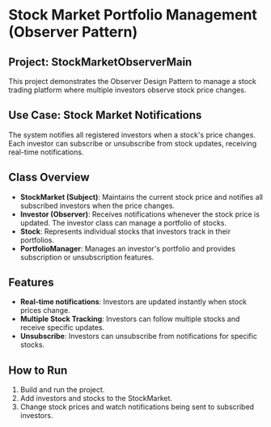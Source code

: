 # Stock Market Portfolio Management (Observer Pattern)

## Project: StockMarketObserverMain
This project demonstrates the Observer Design Pattern to manage a stock trading platform where multiple investors observe stock price changes.

## Use Case: Stock Market Notifications
The system notifies all registered investors when a stock's price changes. Each investor can subscribe or unsubscribe from stock updates, receiving real-time notifications.

## Class Overview
- **StockMarket (Subject)**: Maintains the current stock price and notifies all subscribed investors when the price changes.
- **Investor (Observer)**: Receives notifications whenever the stock price is updated. The investor class can manage a portfolio of stocks.
- **Stock**: Represents individual stocks that investors track in their portfolios.
- **PortfolioManager**: Manages an investor's portfolio and provides subscription or unsubscription features.

## Features
- **Real-time notifications**: Investors are updated instantly when stock prices change.
- **Multiple Stock Tracking**: Investors can follow multiple stocks and receive specific updates.
- **Unsubscribe**: Investors can unsubscribe from notifications for specific stocks.

## How to Run
1. Build and run the project.
2. Add investors and stocks to the StockMarket.
3. Change stock prices and watch notifications being sent to subscribed investors.

